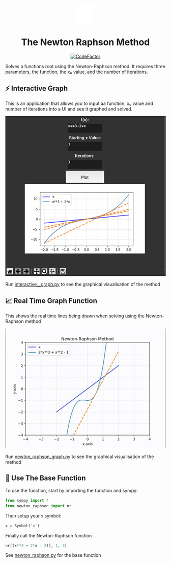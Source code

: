 <p align="center"><a href="https://en.wikipedia.org/wiki/Newton%27s_method"><img src="./images/isaac-newton-logo.png" alt="Gray shape shifter" height="60"/></a></p>
<h1 align="center">The Newton Raphson Method</h1>

<p align="center"><a href="https://www.codefactor.io/repository/github/matthewkayne/newton-raphson-method"><img src="https://www.codefactor.io/repository/github/matthewkayne/newton-raphson-method/badge" alt="CodeFactor" /></a></p>

Solves a functions root using the Newton-Raphson method. It requires three parameters, the function, the x₀ value, and the number of iterations.

## ⚡️ Interactive Graph

This is an application that allows you to input aa function, x₀ value and number of iterations into a UI and see it graphed and solved.

![image](./images/interactive_graph.png)

Run [interactive\_\_graph.py](https://github.com/matthewkayne/newton-raphson-method/blob/master/interactive_graph.py) to see the graphical visualisation of the method

## 📈 Real Time Graph Function

This shows the real time lines being drawn when solving using the Newton-Raphson method

![image](./images/newton_raphson_graph.gif)

Run [newton_raphson_graph.py](https://github.com/matthewkayne/newton-raphson-method/blob/master/examples/newton_raphson_graph.py) to see the graphical visualisation of the method

## 🧠 Use The Base Function

To use the function, start by importing the function and sympy:

```python
from sympy import *
from newton_raphson import nr
```

Then setup your `x` symbol:

```python
x = Symbol('x')
```

Finally call the Newton-Raphson function

```python
nr((x**3 + 2*x - 2)), 1, 3)
```

See [newton_raphson.py](https://github.com/matthewkayne/newton-raphson-method/blob/master/newton_raphson.py) for the base function
